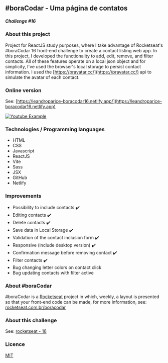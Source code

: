 ## #boraCodar - Uma página de contatos

##### Challenge #16

### About this project

Project for ReactJS study purposes, where I take advantage of Rocketseat's #boraCodar 16 front-end challenge to create a contact listing web app.
In this project, I developed the functionality to add, edit, remove, and filter contacts.
All of these features operate on a local json object and for simplicity, I've used the browser's local storage to persist contact information.
I used the [https://pravatar.cc/](https://pravatar.cc/) api to simulate the avatar of each contact.

### Online version

See: [https://leandroparice-boracodar16.netlify.app/](https://leandroparice-boracodar16.netlify.app)

[![Youtube Example](http://img.youtube.com/vi/aNRegNpck_M/0.jpg)](http://www.youtube.com/watch?v=aNRegNpck_M "Youtube Example")

### Technologies / Programming languages

- HTML
- CSS
- Javascript
- ReactJS
- Vite
- Sass
- JSX
- GitHub
- Netlify

### Improvements

- Possibility to include contacts ✔️
- Editing contacts ✔️
- Delete contacts ✔️
- Save data in Local Storage ✔️
- Validation of the contact inclusion form ✔️
- Responsive (include desktop version) ✔️
- Confirmation message before removing contact ✔️
- Filter contacts ✔️
- Bug changing letter colors on contact click
- Bug updating contacts with filter active

### About #boraCodar

#boraCodar is a [Rocketseat](https://rocketseat.com.br) project in which, weekly, a layout is presented so that your front-end code can be made, for more information, see: [rocketseat.com.br/boracodar](https://rocketseat.com.br/boracodar)

### About this challenge

See: [rocketseat - 16](https://rocketseat.com.br/boracodar/desafios-anteriores/uma-pagina-de-contatos-desafio-16)

### Licence

[MIT](https://choosealicense.com/licenses/mit/)
